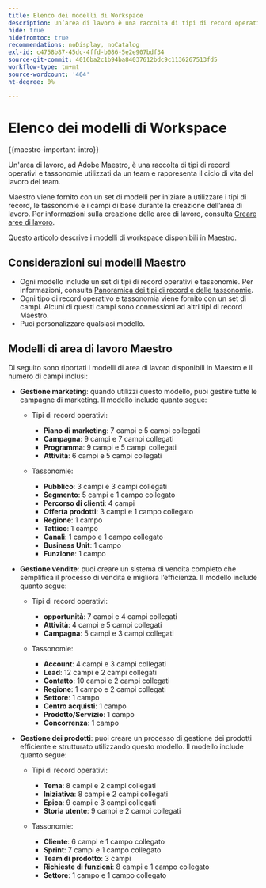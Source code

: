 ```yaml
---
title: Elenco dei modelli di Workspace
description: Un’area di lavoro è una raccolta di tipi di record operativi e tassonomie utilizzati da un team e rappresenta il ciclo di vita del lavoro del team. Maestro viene fornito con un set di modelli per iniziare a utilizzare i tipi di record, le tassonomie e i campi di base durante la creazione dell’area di lavoro.
hide: true
hidefromtoc: true
recommendations: noDisplay, noCatalog
exl-id: c4758b87-45dc-4ffd-b086-5e2e907bdf34
source-git-commit: 4016ba2c1b94ba84037612bdc9c1136267513fd5
workflow-type: tm+mt
source-wordcount: '464'
ht-degree: 0%

---
```


<!--update the metadata with real information when making this available in TOC and in the left nav:
---
title: List of available workspace templates
description: You can use templates to create workspaces. This article provides a list of available workspace templates
hidefromtoc: yes
hide: yes
author: Alina
feature: Work Management
role: User
---

-->

# Elenco dei modelli di Workspace

{{maestro-important-intro}}

Un&#39;area di lavoro, ad Adobe Maestro, è una raccolta di tipi di record operativi e tassonomie utilizzati da un team e rappresenta il ciclo di vita del lavoro del team.

Maestro viene fornito con un set di modelli per iniziare a utilizzare i tipi di record, le tassonomie e i campi di base durante la creazione dell’area di lavoro. Per informazioni sulla creazione delle aree di lavoro, consulta [Creare aree di lavoro](../architecture/create-workspaces.md).

Questo articolo descrive i modelli di workspace disponibili in Maestro.

## Considerazioni sui modelli Maestro

* Ogni modello include un set di tipi di record operativi e tassonomie. Per informazioni, consulta [Panoramica dei tipi di record e delle tassonomie](../architecture/overview-of-record-types-and-taxonomies.md).
* Ogni tipo di record operativo e tassonomia viene fornito con un set di campi. Alcuni di questi campi sono connessioni ad altri tipi di record Maestro.
* Puoi personalizzare qualsiasi modello.

<!-- I modeled this article by the "List of available Blueprints" and that articles does not have an Access area

## Access requirements

You must have the following: 

<table style="table-layout:auto">
 <col>
 </col>
 <col>
 </col>
 <tbody>
  <tr>
   <td role="rowheader"><p>Adobe Workfront plan*</p></td>
   <td>
<p>Any</p>
<!--the above is only for closed beta; when going to GA - activate the following plans:    
<p>Current plan: Prime and Ultimate</p>
<p>Legacy plan: Enterprise</p>->
   </td>
  </tr>
  <tr>
   <td role="rowheader"><p>Adobe Workfront license*</p></td>
   <td>
   <p>Any</p> 
  <p>For more information, see <a href="../../administration-and-setup/add-users/access-levels-and-object-permissions/wf-licenses.md" class="MCXref xref">Adobe Workfront licenses overview</a>.</p> </td>
  </tr>
  <tr>
   <td role="rowheader"><p>Product</p></td>
   <td>
   <p> Adobe Workfront</p> </td>
  </tr>
  <tr>
   <td role="rowheader">Access level*</td>
   <td> <p>Any</p>  
</td>
  </tr>
<tr>
   <td role="rowheader">Layout template</td>
   <td> <p>Your system administrator must add the Maestro area in your layout template. For information, see the "Enable Maestro for the users in your Workfront instance" section in the article <a href="../maestro/maestro-overview.md">Adobe Maestro overview</a>. </p>  
</td>
  </tr>
 </tbody>
</table>

>[!NOTE]
>
>*If you don't have access, ask your Workfront administrator if they set additional restrictions in your access level. For information on how a Workfront administrator can change your access level, see [Create or modify custom access levels](../administration-and-setup/add-users/configure-and-grant-access/create-modify-access-levels.md).

-->

## Modelli di area di lavoro Maestro

Di seguito sono riportati i modelli di area di lavoro disponibili in Maestro e il numero di campi inclusi:

* **Gestione marketing**: quando utilizzi questo modello, puoi gestire tutte le campagne di marketing. Il modello include quanto segue:

   * Tipi di record operativi:

      * **Piano di marketing**: 7 campi e 5 campi collegati
      * **Campagna**: 9 campi e 7 campi collegati
      * **Programma**: 9 campi e 5 campi collegati
      * **Attività**: 6 campi e 5 campi collegati
   * Tassonomie:
      * **Pubblico**: 3 campi e 3 campi collegati
      * **Segmento**: 5 campi e 1 campo collegato
      * **Percorso di clienti**: 4 campi
      * **Offerta prodotti**: 3 campi e 1 campo collegato
      * **Regione**: 1 campo
      * **Tattico**: 1 campo
      * **Canali**: 1 campo e 1 campo collegato
      * **Business Unit**: 1 campo
      * **Funzione**: 1 campo

* **Gestione vendite**: puoi creare un sistema di vendita completo che semplifica il processo di vendita e migliora l’efficienza. Il modello include quanto segue:

   * Tipi di record operativi:

      * **opportunità**: 7 campi e 4 campi collegati
      * **Attività**: 4 campi e 5 campi collegati
      * **Campagna**: 5 campi e 3 campi collegati
   * Tassonomie:
      * **Account**: 4 campi e 3 campi collegati
      * **Lead**: 12 campi e 2 campi collegati
      * **Contatto**: 10 campi e 2 campi collegati
      * **Regione**: 1 campo e 2 campi collegati
      * **Settore**: 1 campo
      * **Centro acquisti**: 1 campo
      * **Prodotto/Servizio**: 1 campo
      * **Concorrenza**: 1 campo

* **Gestione dei prodotti**: puoi creare un processo di gestione dei prodotti efficiente e strutturato utilizzando questo modello. Il modello include quanto segue:

   * Tipi di record operativi:

      * **Tema**: 8 campi e 2 campi collegati
      * **Iniziativa**: 8 campi e 2 campi collegati
      * **Epica**: 9 campi e 3 campi collegati
      * **Storia utente**: 9 campi e 2 campi collegati

   * Tassonomie:

      * **Cliente**: 6 campi e 1 campo collegato
      * **Sprint**: 7 campi e 1 campo collegato
      * **Team di prodotto**: 3 campi
      * **Richieste di funzioni**: 8 campi e 1 campo collegato
      * **Settore**: 1 campo e 1 campo collegato
